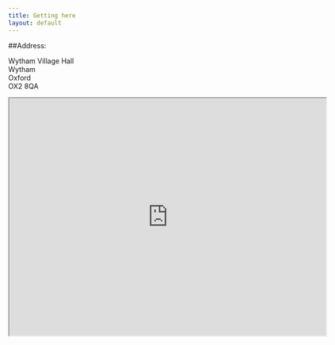 ```yaml
---
title: Getting here
layout: default
---
```

##Address:

Wytham Village Hall<br>
Wytham<br>
Oxford<br>
OX2 8QA<br>

<iframe src="https://www.google.com/maps/d/u/1/embed?mid=zGEqJUtdo16I.kgZl0h5DgSHc&zoom=13" width="640" height="480"></iframe>


